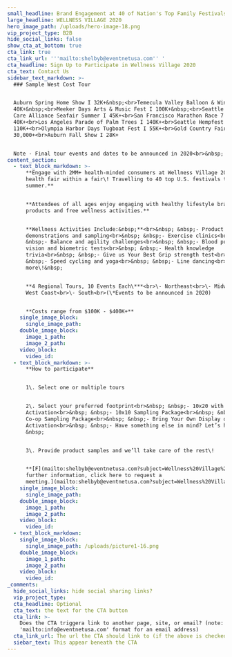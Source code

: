 ```yaml
---
small_headline: Brand Engagement at 40 of Nation's Top Family Festivals
large_headline: WELLNESS VILLAGE 2020
hero_image_path: /uploads/hero-image-18.png
vip_project_type: B2B
hide_social_links: false
show_cta_at_bottom: true
cta_link: true
cta_link_url: '''mailto:shelbyb@eventnetusa.com'' '
cta_headline: Sign Up to Participate in Wellness Village 2020
cta_text: Contact Us
sidebar_text_markdown: >-
  ### Sample West Cost Tour


  Auburn Spring Home Show I 32K+&nbsp;<br>Temecula Valley Balloon & Wine Fest I
  40K+&nbsp;<br>Meeker Days Arts & Music Fest I 100K+&nbsp;<br>Seattle Cancer
  Care Alliance Seafair Summer I 45K+<br>San Francisco Marathon Race 7 Expo I
  40K+<br>Los Angeles Parade of Palm Trees I 140K+<br>Seattle Hempfest I
  110K+<br>Olympia Harbor Days Tugboat Fest I 55K+<br>Gold Country Fair I
  30,000+<br>Auburn Fall Show I 28K+


  Note - Final tour events and dates to be announced in 2020<br>&nbsp;
content_section:
  - text_block_markdown: >-
      **Engage with 2MM+ health-minded consumers at Wellness Village 2020, a
      health fair within a fair\! Travelling to 40 top U.S. festivals this
      summer.**


      **Attendees of all ages enjoy engaging with healthy lifestyle brand
      products and free wellness activities.**


      **Wellness Activities Include:&nbsp;**<br>&nbsp; &nbsp;- Product
      demonstrations and sampling<br>&nbsp; &nbsp;- Exercise clinics<br>&nbsp;
      &nbsp;- Balance and agility challenges<br>&nbsp; &nbsp;- Blood pressure,
      vision and biometric tests<br>&nbsp; &nbsp;- Health knowledge
      trivia<br>&nbsp; &nbsp;- Give us Your Best Grip strength test<br>&nbsp;
      &nbsp;- Speed cycling and yoga<br>&nbsp; &nbsp;- Line dancing<br>And
      more\!&nbsp;


      **4 Regional Tours, 10 Events Each\***<br>\- Northeast<br>\- Midwest<br>\-
      West Coast<br>\- South<br>(\*Events to be announced in 2020)


      **Costs range from $100K - $400K+**
    single_image_block:
      single_image_path:
    double_image_block:
      image_1_path:
      image_2_path:
    video_block:
      video_id:
  - text_block_markdown: >-
      **How to participate**


      1\. Select one or multiple tours


      2\. Select your preferred footprint<br>&nbsp; &nbsp;- 10x20 with Custom
      Activation<br>&nbsp; &nbsp;- 10x10 Sampling Package<br>&nbsp; &nbsp;-
      Co-op Sampling Package<br>&nbsp; &nbsp;- Bring Your Own Display or Mobile
      Activation<br>&nbsp; &nbsp;- Have something else in mind? Let’s hear it\!
      &nbsp;


      3\. Provide product samples and we’ll take care of the rest\!


      **[F](mailto:shelbyb@eventnetusa.com?subject=Wellness%20Village%202020%20Inquiry)[or
      further information, click here to request a
      meeting.](mailto:shelbyb@eventnetusa.com?subject=Wellness%20Village%202020%20Inquiry&amp;body=Please%20provide%20the%20following%20details%20with%20your%20request%20-%20%0A%0ABrand%3A%0AProduct%20to%20be%20showcased%3A%20%0ATarget%20demographic%3A%20%0AInterested%20in%20national%20or%20regional%20tours%3A)**
    single_image_block:
      single_image_path:
    double_image_block:
      image_1_path:
      image_2_path:
    video_block:
      video_id:
  - text_block_markdown:
    single_image_block:
      single_image_path: /uploads/picture1-16.png
    double_image_block:
      image_1_path:
      image_2_path:
    video_block:
      video_id:
_comments:
  hide_social_links: hide social sharing links?
  vip_project_type:
  cta_headline: Optional
  cta_text: the text for the CTA button
  cta_link: >-
    Does the CTA triggera link to another page, site, or email? (note: use
    'mailto:info@eventnetusa.com' format for an email address)
  cta_link_url: The url the CTA should link to (if the above is checked)
  siebar_text: This appear beneath the CTA
---
```

